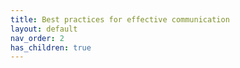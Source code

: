 ```yaml
---
title: Best practices for effective communication
layout: default
nav_order: 2
has_children: true
---
```

